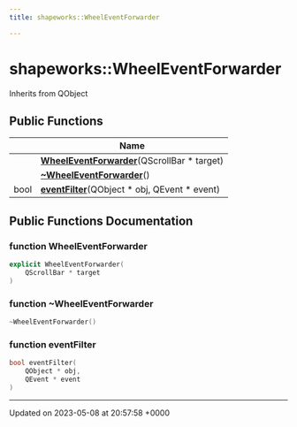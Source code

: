 ```yaml
---
title: shapeworks::WheelEventForwarder

---
```


# shapeworks::WheelEventForwarder





Inherits from QObject

## Public Functions

|                | Name           |
| -------------- | -------------- |
| | **[WheelEventForwarder](../Classes/classshapeworks_1_1WheelEventForwarder.md#function-wheeleventforwarder)**(QScrollBar * target) |
| | **[~WheelEventForwarder](../Classes/classshapeworks_1_1WheelEventForwarder.md#function-~wheeleventforwarder)**() |
| bool | **[eventFilter](../Classes/classshapeworks_1_1WheelEventForwarder.md#function-eventfilter)**(QObject * obj, QEvent * event) |

## Public Functions Documentation

### function WheelEventForwarder

```cpp
explicit WheelEventForwarder(
    QScrollBar * target
)
```


### function ~WheelEventForwarder

```cpp
~WheelEventForwarder()
```


### function eventFilter

```cpp
bool eventFilter(
    QObject * obj,
    QEvent * event
)
```


-------------------------------

Updated on 2023-05-08 at 20:57:58 +0000